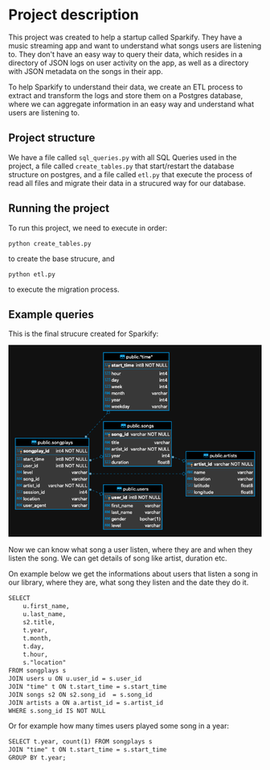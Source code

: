 # Project description
This project was created to help a startup called Sparkify. They have a music streaming app and want to understand what songs users are listening to. They don't have an easy way to query their data, which resides in a directory of JSON logs on user activity on the app, as well as a directory with JSON metadata on the songs in their app.

To help Sparkify to understand their data, we create an ETL process to extract and transform the logs and store them on a Postgres database, where we can aggregate information in an easy way and understand what users are listening to.

## Project structure

We have a file called `sql_queries.py` with all SQL Queries used in the project, a file called `create_tables.py` that start/restart the database structure on postgres, and a file called `etl.py` that execute the process of read all files and migrate their data in a strucured way for our database.

## Running the project

To run this project, we need to execute in order:
```
python create_tables.py
```
to create the base strucure, and 
```
python etl.py
```
to execute the migration process.

## Example queries

This is the final strucure created for Sparkify:

![Data Model](docs/data_model.png)

Now we can know what song a user listen, where they are and when they listen the song. We can get details of song like artist, duration etc.

On example below we get the informations about users that listen a song in our library, where they are, what song they listen and the date they do it.

```
SELECT 
	u.first_name,
	u.last_name,
	s2.title,
	t.year,
	t.month,
	t.day,
	t.hour,
	s."location" 
FROM songplays s
JOIN users u ON u.user_id = s.user_id
JOIN "time" t ON t.start_time = s.start_time 
JOIN songs s2 ON s2.song_id  = s.song_id 
JOIN artists a ON a.artist_id = s.artist_id 
WHERE s.song_id IS NOT NULL
```

Or for example how many times users played some song in a year:

```
SELECT t.year, count(1) FROM songplays s 
JOIN "time" t ON t.start_time = s.start_time 
GROUP BY t.year;
```
